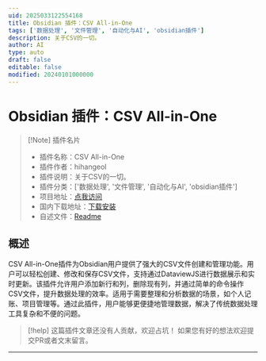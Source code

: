 ```yaml
---
uid: 2025033122554168
title: Obsidian 插件：CSV All-in-One
tags: ['数据处理', '文件管理', '自动化与AI', 'obsidian插件']
description: 关于CSV的一切。
author: AI
type: auto
draft: false
editable: false
modified: 20240101000000
---
```


# Obsidian 插件：CSV All-in-One

> [!Note] 插件名片
> - 插件名称：CSV All-in-One
> - 插件作者：hihangeol
> - 插件说明：关于CSV的一切。
> - 插件分类：['数据处理', '文件管理', '自动化与AI', 'obsidian插件']
> - 项目地址：[点我访问](https://github.com/Hangeol-Chang/obsidian-csv-allinone)
> - 国内下载地址：[下载安装](https://pkmer.cn/products/plugin/pluginMarket/?csv-allinone)
> - 自述文件：[Readme](https://ghproxy.net/https://raw.githubusercontent.com/Hangeol-Chang/obsidian-csv-allinone/master/README.md)



## 概述

CSV All-in-One插件为Obsidian用户提供了强大的CSV文件创建和管理功能。用户可以轻松创建、修改和保存CSV文件，支持通过DataviewJS进行数据展示和实时更新。该插件允许用户添加新行和列，删除现有列，并通过简单的命令操作CSV文件，提升数据处理的效率。适用于需要整理和分析数据的场景，如个人记账、项目管理等。通过此插件，用户能够更便捷地管理数据，解决了传统数据处理工具复杂和不便的问题。


> [!help] 
> 这篇插件文章还没有人贡献，欢迎占坑！
> 如果您有好的想法欢迎提交PR或者文末留言。
> 

---



